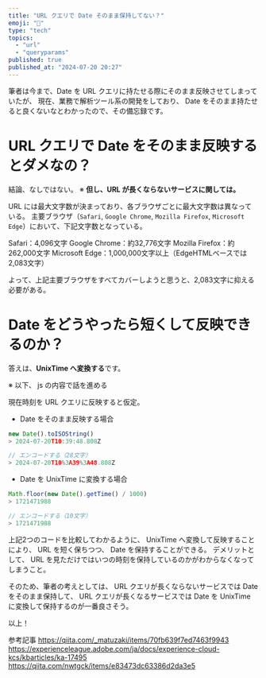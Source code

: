 ```yaml
---
title: "URL クエリで Date そのまま保持してない？"
emoji: "🙆"
type: "tech"
topics:
  - "url"
  - "queryparams"
published: true
published_at: "2024-07-20 20:27"
---
```


筆者は今まで、Date を URL クエリに持たせる際にそのまま反映させてしまっていたが、
現在、業務で解析ツール系の開発をしており、 Date をそのまま持たせると良くないなとわかったので、その備忘録です。
# URL クエリで Date をそのまま反映するとダメなの？
結論、なしではない。
※ **但し、URL が長くならないサービスに関しては。**

URL には最大文字数が決まっており、各ブラウザごとに最大文字数は異なっている。
主要ブラウザ（`Safari`, `Google Chrome`, `Mozilla Firefox`, `Microsoft Edge`）において、下記文字数となっている。

Safari：4,096文字
Google Chrome：約32,776文字
Mozilla Firefox：約262,000文字
Microsoft Edge：1,000,000文字以上（EdgeHTMLベースでは2,083文字）

よって、上記主要ブラウザをすべてカバーしようと思うと、2,083文字に抑える必要がある。

# Date をどうやったら短くして反映できるのか？
答えは、**UnixTime へ変換する**です。

※ 以下、 js の内容で話を進める

現在時刻を URL クエリに反映すると仮定。
- Date をそのまま反映する場合
```js
new Date().toISOString()
> 2024-07-20T10:39:48.808Z

// エンコードする（28文字）
> 2024-07-20T10%3A39%3A48.808Z
```

- Date を UnixTime に変換する場合
```js
Math.floor(new Date().getTime() / 1000)
> 1721471988

// エンコードする（10文字）
> 1721471988
```

上記2つのコードを比較してわかるように、 UnixTime へ変換して反映することにより、
URL を短く保ちつつ、 Date を保持することができる。
デメリットとして、 URL を見ただけではいつの時刻を保持しているのかがわからなくなってしまうこと。

そのため、筆者の考えとしては、
URL クエリが長くならないサービスでは Date をそのまま保持して、
URL クエリが長くなるサービスでは Date を UnixTime に変換して保持するのが一番良さそう。

以上！


参考記事
https://qiita.com/_matuzaki/items/70fb639f7ed7463f9943
https://experienceleague.adobe.com/ja/docs/experience-cloud-kcs/kbarticles/ka-17495
https://qiita.com/nwtgck/items/e83473dc63386d2da3e5